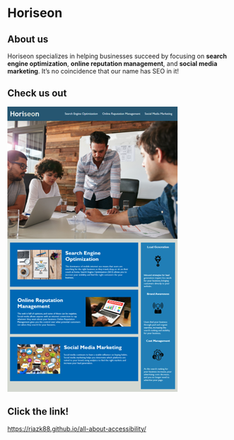 # Horiseon

## About us

Horiseon specializes in helping businesses succeed by focusing on **search engine optimization**, **online reputation management**, and **social media marketing**. It’s no coincidence that our name has SEO in it!

## Check us out

![](Develop/assets/images/Horiseon.png)

## Click the link!

https://riazk88.github.io/all-about-accessibility/
